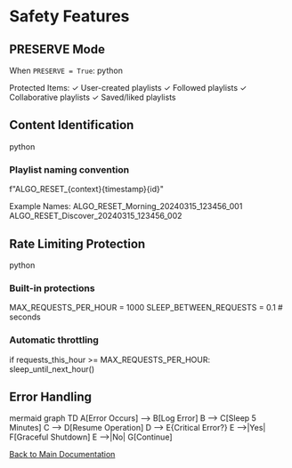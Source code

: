 # Safety Features

## PRESERVE Mode
When `PRESERVE = True`:
python

Protected Items:
✓ User-created playlists
✓ Followed playlists
✓ Collaborative playlists
✓ Saved/liked playlists

## Content Identification
python

### Playlist naming convention
f"ALGO_RESET_{context}{timestamp}{id}"

Example Names:
ALGO_RESET_Morning_20240315_123456_001
ALGO_RESET_Discover_20240315_123456_002


## Rate Limiting Protection
python

### Built-in protections
MAX_REQUESTS_PER_HOUR = 1000
SLEEP_BETWEEN_REQUESTS = 0.1 # seconds

### Automatic throttling
if requests_this_hour >= MAX_REQUESTS_PER_HOUR:
sleep_until_next_hour()

## Error Handling

mermaid
graph TD
A[Error Occurs] --> B[Log Error]
B --> C[Sleep 5 Minutes]
C --> D[Resume Operation]
D --> E{Critical Error?}
E -->|Yes| F[Graceful Shutdown]
E -->|No| G[Continue]


[Back to Main Documentation](../README.md)
